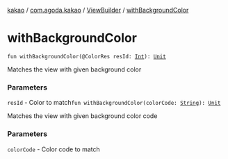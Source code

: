 [kakao](../../index.md) / [com.agoda.kakao](../index.md) / [ViewBuilder](index.md) / [withBackgroundColor](./with-background-color.md)

# withBackgroundColor

`fun withBackgroundColor(@ColorRes resId: `[`Int`](https://kotlinlang.org/api/latest/jvm/stdlib/kotlin/-int/index.html)`): `[`Unit`](https://kotlinlang.org/api/latest/jvm/stdlib/kotlin/-unit/index.html)

Matches the view with given background color

### Parameters

`resId` - Color to match`fun withBackgroundColor(colorCode: `[`String`](https://kotlinlang.org/api/latest/jvm/stdlib/kotlin/-string/index.html)`): `[`Unit`](https://kotlinlang.org/api/latest/jvm/stdlib/kotlin/-unit/index.html)

Matches the view with given background color code

### Parameters

`colorCode` - Color code to match